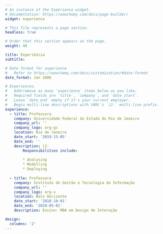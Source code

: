 ```yaml
---
# An instance of the Experience widget.
# Documentation: https://wowchemy.com/docs/page-builder/
widget: experience

# This file represents a page section.
headless: true

# Order that this section appears on the page.
weight: 40

title: Experiência
subtitle:

# Date format for experience
#   Refer to https://wowchemy.com/docs/customization/#date-format
date_format: Jan 2006

# Experiences.
#   Add/remove as many `experience` items below as you like.
#   Required fields are `title`, `company`, and `date_start`.
#   Leave `date_end` empty if it's your current employer.
#   Begin multi-line descriptions with YAML's `|2-` multi-line prefix.
experience:
  - title: Professora
    company: Universidade Federal do Estado do Rio de Janeiro
    company_url: ''
    company_logo: org-gc
    location: Rio de Janeiro
    date_start: '2019-15-05'
    date_end: ''
    description: |2-
        Responsibilities include:
        
        * Analysing
        * Modelling
        * Deploying
        
  - title: Professora
    company: Instituto de Gestão e Tecnologia da Informação
    company_url: ''
    company_logo: org-x
    location: Belo Horizonte
    date_start: '2018-10-01'
    date_end: '2019-05-01'
    description: Ensino: MBA em Design de Interação

design:
  columns: '2'
---
```

